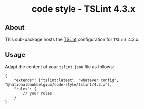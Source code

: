 <h1 align="center">
   code style - TSLint 4.3.x
</h1>

## About

This sub-package hosts the [TSLint](https://palantir.github.io/tslint/) configuration for `TSLint` 4.3.x.

## Usage

Adapt the content of your `tslint.json` file as follows:

```text
{
	"extends": ["tslint:latest", "whatever config", "@nationalbankbelgium/code-style/tslint/4.3.x"],
	"rules": {
		// your rules
	}
}
```
